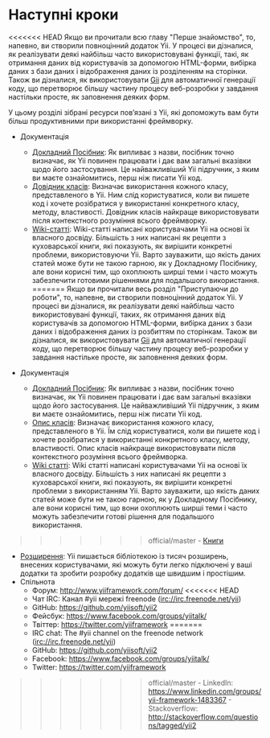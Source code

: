 Наступні кроки
==============

<<<<<<< HEAD
Якщо ви прочитали всю главу "Перше знайомство", то, напевно, ви створили повноцінний додаток Yii. У процесі ви дізналися, як реалізувати деякі найбільш часто
використовувані функції, такі, як отримання даних від користувачів за допомогою HTML-форми, вибірка даних з бази даних
і відображення даних із розділенням на сторінки. Також ви дізналися, як використовувати [Gii](https://github.com/yiisoft/yii2-gii/blob/master/docs/guide-uk/README.md)
для автоматичної генерації коду, що перетворює більшу частину процесу веб-розробки у завдання настільки просте, як заповнення деяких форм.

У цьому розділі зібрані ресурси пов’язані з Yii, які допоможуть вам бути більш продуктивними при використанні фреймворку.

* Документація
    - [Докладний Посібник](http://www.yiiframework.com/doc-2.0/guide-README.html):
      Як випливає з назви, посібник точно визначає, як Yii повинен працювати і дає вам загальні вказівки
      щодо його застосування. Це найважливіший Yii підручник, з яким ви маєте ознайомитись, перш ніж писати Yii код.
    - [Довідник класів](http://www.yiiframework.com/doc-2.0/index.html):
      Визначає використання кожного класу, представленого в Yii. Ним слід користуватися, коли ви пишете
      код і хочете розібратися у використанні конкретного класу, методу, властивості. Довідник класів найкраще використовувати після контекстного розуміння всього фреймворку.
    - [Wiki-статті](http://www.yiiframework.com/wiki/?tag=yii2):
      Wiki-статті написані користувачами Yii на основі їх власного досвіду. Більшість з них написані
      як рецепти з куховарської книги, які показують, як вирішити конкретні проблеми, використовуючи Yii. 
      Варто зауважити, що якість даних статей може бути не такою гарною, як у Докладному Посібнику, але вони корисні тим,
      що охоплюють ширші теми і часто можуть забезпечити готовими рішеннями для подальшого використання.
=======
Якщо ви прочитали весь розділ "Приступаючи до роботи", то, напевне, ви створили повноцінний додаток Yii. У процесі ви дізналися, 
як реалізувати деякі найбільш часто використовувані функції, таких, як отримання даних від користувачів за допомогою HTML-форми,
вибірка даних з бази даних і відображення даних із розбиттям по сторінкам. Також ви дізналися, як використовувати 
[Gii](tool-gii.md) для автоматичної генерації коду, що перетворює більшу частину процесу веб-розробки у завдання настільке просте, 
як заповнення деяких форм.

* Документація
    - [Докладний Посібник](http://www.yiiframework.com/doc-2.0/guide-README.html):
      Як випливає з назви, посібник точно визначає, як Yii повинен працювати і дає вам загальні вказівки щодо його застосування. 
      Це найважливіший Yii підручник, з яким ви маєте ознайомитись, перш ніж писати Yii код.
    - [Опис класів](http://www.yiiframework.com/doc-2.0/index.html):
      Визначає використання кожного класу, представленого в Yii. 
      Їм слід користуватися, коли ви пишете код і хочете розібратися у використанні конкретного класу, методу, властивості.
      Опис класів найкраще використовувати після контекстного розуміння всього фреймворка.
    - [Wiki статті](http://www.yiiframework.com/wiki/?tag=yii2):
      Wiki статті написані користувачами Yii на основі їх власного досвіду.
      Більшість з них написані як рецепти з куховарської книги, які показують, як вирішити конкретні проблеми з використанням Yii. 
      Варто зауважити, що якість даних статей може бути не такою гарною, як у Докладному Посібнику, але вони корисні тим,
      що вони охоплюють ширші теми і часто можуть забезпечити готові рішення для подальшого використання.
>>>>>>> official/master
    - [Книги](http://www.yiiframework.com/doc/)
* [Розширення](http://www.yiiframework.com/extensions/):
  Yii пишається бібліотекою із тисяч розширень, внесених користувачами, які можуть бути легко підключені у ваші додатки та зробити розробку додатків ще швидшим і простішим.
* Спільнота
    - Форум: <http://www.yiiframework.com/forum/>
<<<<<<< HEAD
    - Чат IRC: Канал #yii мережі freenode (<irc://irc.freenode.net/yii>)
    - GitHub: <https://github.com/yiisoft/yii2>
    - Фейсбук: <https://www.facebook.com/groups/yiitalk/>
    - Твіттер: <https://twitter.com/yiiframework>
=======
    - IRC chat: The #yii channel on the freenode network (<irc://irc.freenode.net/yii>)
    - GitHub: <https://github.com/yiisoft/yii2>
    - Facebook: <https://www.facebook.com/groups/yiitalk/>
    - Twitter: <https://twitter.com/yiiframework>
>>>>>>> official/master
    - LinkedIn: <https://www.linkedin.com/groups/yii-framework-1483367>
    - Stackoverflow: <http://stackoverflow.com/questions/tagged/yii2>
